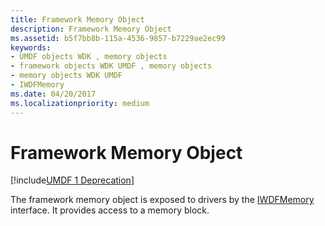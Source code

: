 ```yaml
---
title: Framework Memory Object
description: Framework Memory Object
ms.assetid: b5f7bb8b-115a-4536-9857-b7229ae2ec99
keywords:
- UMDF objects WDK , memory objects
- framework objects WDK UMDF , memory objects
- memory objects WDK UMDF
- IWDFMemory
ms.date: 04/20/2017
ms.localizationpriority: medium
---
```


# Framework Memory Object


[!include[UMDF 1 Deprecation](../includes/umdf-1-deprecation.md)]

The framework memory object is exposed to drivers by the [IWDFMemory](https://docs.microsoft.com/windows-hardware/drivers/ddi/wudfddi/nn-wudfddi-iwdfmemory) interface. It provides access to a memory block.

 

 





